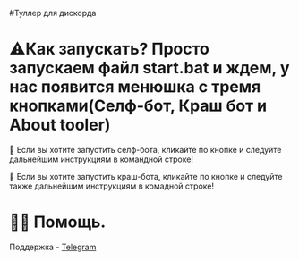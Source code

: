 #Туллер для дискорда

# ⚠️Как запускать? Просто запускаем файл start.bat и ждем, у нас появится менюшка с тремя кнопками(Селф-бот, Краш бот и About tooler)

🌃 Если вы хотите запустить селф-бота, кликайте по кнопке и следуйте дальнейшим инструкциям в командной строке!

🌆 Если вы хотите запустить краш-бота, кликайте по кнопке и следуйте также дальнейшим инструкциям в комадной строке!

# 👨‍💻 Помощь.
Поддержка - [Telegram](https://t.me/UcKAHDEP)
